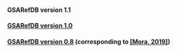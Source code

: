 #### GSARefDB version 1.1
#### [GSARefDB version 1.0](https://github.com/gsa-central/gsarefdb/blob/master/archive/GSARefDB_1.0.xlsx)
#### [GSARefDB version 0.8](https://github.com/gsa-central/gsarefdb/blob/master/archive/GSARefDB_0.8.xlsx) (corresponding to [[Mora, 2019]](https://academic.oup.com/bib/advance-article-abstract/doi/10.1093/bib/bbz090/5586921?redirectedFrom=fulltext))


























































































